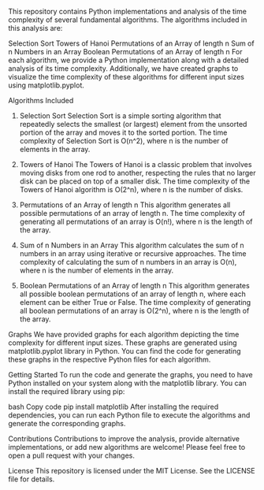 This repository contains Python implementations and analysis of the time complexity of several fundamental algorithms. The algorithms included in this analysis are:

Selection Sort
Towers of Hanoi
Permutations of an Array of length n
Sum of n Numbers in an Array
Boolean Permutations of an Array of length n
For each algorithm, we provide a Python implementation along with a detailed analysis of its time complexity. Additionally, we have created graphs to visualize the time complexity of these algorithms for different input sizes using matplotlib.pyplot.

Algorithms Included
1. Selection Sort
Selection Sort is a simple sorting algorithm that repeatedly selects the smallest (or largest) element from the unsorted portion of the array and moves it to the sorted portion. The time complexity of Selection Sort is O(n^2), where n is the number of elements in the array.

2. Towers of Hanoi
The Towers of Hanoi is a classic problem that involves moving disks from one rod to another, respecting the rules that no larger disk can be placed on top of a smaller disk. The time complexity of the Towers of Hanoi algorithm is O(2^n), where n is the number of disks.

3. Permutations of an Array of length n
This algorithm generates all possible permutations of an array of length n. The time complexity of generating all permutations of an array is O(n!), where n is the length of the array.

4. Sum of n Numbers in an Array
This algorithm calculates the sum of n numbers in an array using iterative or recursive approaches. The time complexity of calculating the sum of n numbers in an array is O(n), where n is the number of elements in the array.

5. Boolean Permutations of an Array of length n
This algorithm generates all possible boolean permutations of an array of length n, where each element can be either True or False. The time complexity of generating all boolean permutations of an array is O(2^n), where n is the length of the array.

Graphs
We have provided graphs for each algorithm depicting the time complexity for different input sizes. These graphs are generated using matplotlib.pyplot library in Python. You can find the code for generating these graphs in the respective Python files for each algorithm.

Getting Started
To run the code and generate the graphs, you need to have Python installed on your system along with the matplotlib library. You can install the required library using pip:

bash
Copy code
pip install matplotlib
After installing the required dependencies, you can run each Python file to execute the algorithms and generate the corresponding graphs.

Contributions
Contributions to improve the analysis, provide alternative implementations, or add new algorithms are welcome! Please feel free to open a pull request with your changes.

License
This repository is licensed under the MIT License. See the LICENSE file for details.
